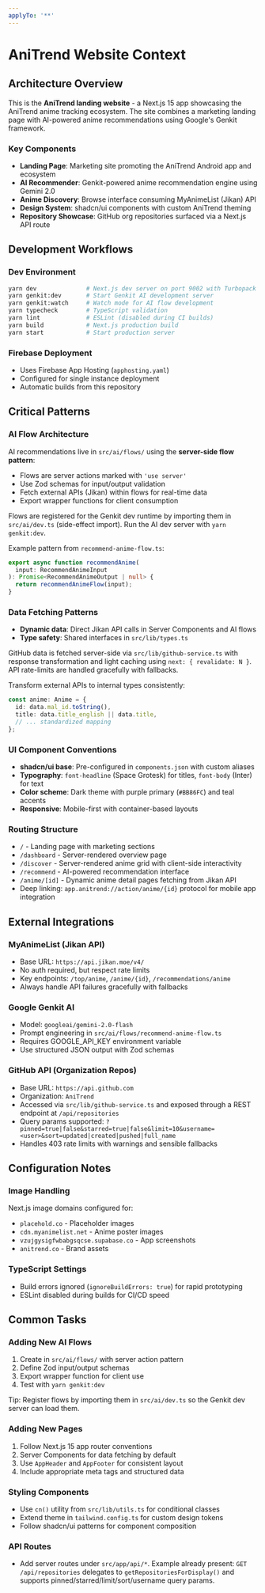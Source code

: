 ```yaml
---
applyTo: '**'
---
```


# AniTrend Website Context

## Architecture Overview

This is the **AniTrend landing website** - a Next.js 15 app showcasing the AniTrend anime tracking ecosystem. The site combines a marketing landing page with AI-powered anime recommendations using Google's Genkit framework.

### Key Components

- **Landing Page**: Marketing site promoting the AniTrend Android app and ecosystem
- **AI Recommender**: Genkit-powered anime recommendation engine using Gemini 2.0
- **Anime Discovery**: Browse interface consuming MyAnimeList (Jikan) API
- **Design System**: shadcn/ui components with custom AniTrend theming
- **Repository Showcase**: GitHub org repositories surfaced via a Next.js API route

## Development Workflows

### Dev Environment

```bash
yarn dev              # Next.js dev server on port 9002 with Turbopack
yarn genkit:dev       # Start Genkit AI development server
yarn genkit:watch     # Watch mode for AI flow development
yarn typecheck        # TypeScript validation
yarn lint             # ESLint (disabled during CI builds)
yarn build            # Next.js production build
yarn start            # Start production server
```

### Firebase Deployment

- Uses Firebase App Hosting (`apphosting.yaml`)
- Configured for single instance deployment
- Automatic builds from this repository

## Critical Patterns

### AI Flow Architecture

AI recommendations live in `src/ai/flows/` using the **server-side flow pattern**:

- Flows are server actions marked with `'use server'`
- Use Zod schemas for input/output validation
- Fetch external APIs (Jikan) within flows for real-time data
- Export wrapper functions for client consumption

Flows are registered for the Genkit dev runtime by importing them in `src/ai/dev.ts` (side-effect import). Run the AI dev server with `yarn genkit:dev`.

Example pattern from `recommend-anime-flow.ts`:

```typescript
export async function recommendAnime(
  input: RecommendAnimeInput
): Promise<RecommendAnimeOutput | null> {
  return recommendAnimeFlow(input);
}
```

### Data Fetching Patterns

- **Dynamic data**: Direct Jikan API calls in Server Components and AI flows
- **Type safety**: Shared interfaces in `src/lib/types.ts`

GitHub data is fetched server-side via `src/lib/github-service.ts` with response transformation and light caching using `next: { revalidate: N }`. API rate-limits are handled gracefully with fallbacks.

Transform external APIs to internal types consistently:

```typescript
const anime: Anime = {
  id: data.mal_id.toString(),
  title: data.title_english || data.title,
  // ... standardized mapping
};
```

### UI Component Conventions

- **shadcn/ui base**: Pre-configured in `components.json` with custom aliases
- **Typography**: `font-headline` (Space Grotesk) for titles, `font-body` (Inter) for text
- **Color scheme**: Dark theme with purple primary (`#BB86FC`) and teal accents
- **Responsive**: Mobile-first with container-based layouts

### Routing Structure

- `/` - Landing page with marketing sections
- `/dashboard` - Server-rendered overview page
- `/discover` - Server-rendered anime grid with client-side interactivity
- `/recommend` - AI-powered recommendation interface
- `/anime/[id]` - Dynamic anime detail pages fetching from Jikan API
- Deep linking: `app.anitrend://action/anime/{id}` protocol for mobile app integration

## External Integrations

### MyAnimeList (Jikan API)

- Base URL: `https://api.jikan.moe/v4/`
- No auth required, but respect rate limits
- Key endpoints: `/top/anime`, `/anime/{id}`, `/recommendations/anime`
- Always handle API failures gracefully with fallbacks

### Google Genkit AI

- Model: `googleai/gemini-2.0-flash`
- Prompt engineering in `src/ai/flows/recommend-anime-flow.ts`
- Requires GOOGLE_API_KEY environment variable
- Use structured JSON output with Zod schemas

### GitHub API (Organization Repos)

- Base URL: `https://api.github.com`
- Organization: `AniTrend`
- Accessed via `src/lib/github-service.ts` and exposed through a REST endpoint at `/api/repositories`
- Query params supported: `?pinned=true|false&starred=true|false&limit=10&username=<user>&sort=updated|created|pushed|full_name`
- Handles 403 rate limits with warnings and sensible fallbacks

## Configuration Notes

### Image Handling

Next.js image domains configured for:

- `placehold.co` - Placeholder images
- `cdn.myanimelist.net` - Anime poster images
- `vzujgysigfwbabgsqcse.supabase.co` - App screenshots
- `anitrend.co` - Brand assets

### TypeScript Settings

- Build errors ignored (`ignoreBuildErrors: true`) for rapid prototyping
- ESLint disabled during builds for CI/CD speed

## Common Tasks

### Adding New AI Flows

1. Create in `src/ai/flows/` with server action pattern
2. Define Zod input/output schemas
3. Export wrapper function for client use
4. Test with `yarn genkit:dev`

Tip: Register flows by importing them in `src/ai/dev.ts` so the Genkit dev server can load them.

### Adding New Pages

1. Follow Next.js 15 app router conventions
2. Server Components for data fetching by default
3. Use `AppHeader` and `AppFooter` for consistent layout
4. Include appropriate meta tags and structured data

### Styling Components

- Use `cn()` utility from `src/lib/utils.ts` for conditional classes
- Extend theme in `tailwind.config.ts` for custom design tokens
- Follow shadcn/ui patterns for component composition

### API Routes

- Add server routes under `src/app/api/*`. Example already present: `GET /api/repositories` delegates to `getRepositoriesForDisplay()` and supports pinned/starred/limit/sort/username query params.
